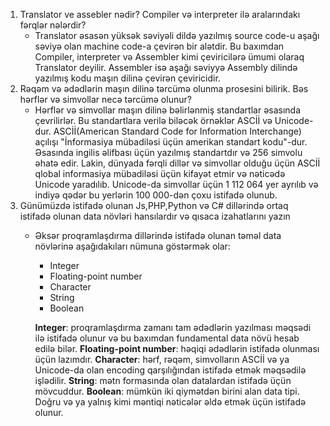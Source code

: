 1. Translator ve assebler nədir? Compiler və interpreter ilə aralarındakı fərqlər nələrdir?
    - Translator əsasən yüksək səviyəli dildə yazılmış source code-u aşağı səviyə olan machine code-a çevirən bir alətdir. Bu baxımdan Compiler, interpreter və Assembler kimi çeviricilərə ümumi olaraq Translator deyilir. Assembler isə aşağı səviyyə Assembly dilində yazılmış kodu maşın dilinə çevirən çeviricidir.
2. Rəqəm və ədədlərin maşın dilinə tərcümə olunma prosesini bilirik. Bəs hərflər və simvollar necə tərcümə olunur?
    - Hərflər və simvollar maşın dilinə bəlirlənmiş standartlar əsasında çevrilirlər. Bu standartlara verilə biləcək örnəklər ASCİİ və Unicode-dur. ASCİİ(American Standard Code for Information Interchange) açılışı "İnformasiya mübadiləsi üçün amerikan standart kodu"-dur. Əsasında ingilis əlifbası üçün yazılmış standartdır və 256 simvolu əhatə edir. Lakin, dünyada fərqli dillər və simvollar olduğu üçün ASCİİ qlobal informasiya mübadiləsi üçün kifayət etmir və nəticədə Unicode yaradılıb. Unicode-da simvollar üçün 1 112 064 yer ayrılıb və indiyə qədər bu yerlərin 100 000-dən çoxu istifadə olunub.
3. Günümüzdə istifadə olunan Js,PHP,Python və C# dillərində ortaq istifadə olunan data növləri hansılardır və qısaca izahatlarını yazın
    - Əksər proqramlaşdırma dillərində istifadə olunan təməl data növlərinə aşağıdakıları nümuna göstərmək olar:
        - Integer
        - Floating-point number
        - Character
        - String
        - Boolean

        **Integer**: proqramlaşdırma zamanı tam ədədlərin yazılması məqsədi ilə istifadə olunur və bu baxımdan fundamental data növü hesab edilə bilər.
        **Floating-point number**: həqiqi ədədlərin istifadə olunması üçün lazımdır.
        **Character**: hərf, rəqəm, simvolların ASCİİ və ya Unicode-da olan encoding qarşılığından istifadə etmək məqsədilə işlədilir.
        **String**: mətn formasında olan datalardan istifadə üçün mövcuddur.
        **Boolean**: mümkün iki qiymətdən birini alan data tipi. Doğru və ya yalnış kimi məntiqi nəticələr əldə etmək üçün istifadə olunur.
